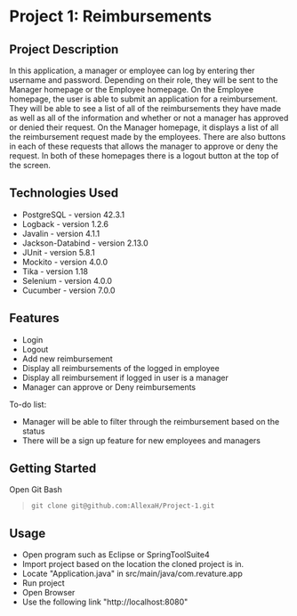 # Project 1: Reimbursements

## Project Description

In this application, a manager or employee can log by entering ther username and password. Depending on their role, they will be sent to the Manager homepage or the Employee homepage. On the Employee homepage, the user is able to submit an application for a reimbursement. They will be able to see a list of all of the reimbursements they have made as well as all of the information and whether or not a manager has approved or denied their request. On the Manager homepage, it displays a list of all the reimbursement request made by the employees. There are also buttons in each of these requests that allows the manager to approve or deny the request. In both of these homepages there is a logout button at the top of the screen.

## Technologies Used

* PostgreSQL - version 42.3.1
* Logback - version 1.2.6
* Javalin - version 4.1.1
* Jackson-Databind - version 2.13.0
* JUnit - version 5.8.1
* Mockito - version 4.0.0
* Tika - version 1.18
* Selenium - version 4.0.0
* Cucumber - version 7.0.0

## Features

* Login
* Logout
* Add new reimbursement
* Display all reimbursements of the logged in employee
* Display all reimbursement if logged in user is a manager
* Manager can approve or Deny reimbursements

To-do list:
* Manager will be able to filter through the reimbursement based on the status
* There will be a sign up feature for new employees and managers

## Getting Started
   
Open Git Bash
> ` git clone git@github.com:AllexaH/Project-1.git `


## Usage

* Open program such as Eclipse or SpringToolSuite4
* Import project based on the location the cloned project is in.
* Locate "Application.java" in src/main/java/com.revature.app
* Run project
* Open Browser
* Use the following link "http://localhost:8080"
